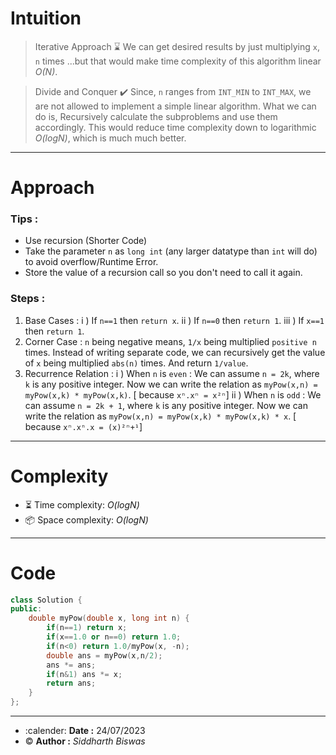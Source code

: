# Intuition
> Iterative Approach ⌛
We can get desired results by just multiplying `x`, `n` times ...but that would make time complexity of this algorithm linear _O(N)_.

> Divide and Conquer ✔️
Since, `n` ranges from `INT_MIN` to `INT_MAX`, we are not allowed to implement a simple linear algorithm. What we can do is, Recursively calculate the subproblems and use them accordingly. This would reduce time complexity down to logarithmic _O(logN)_, which is much much better.

<hr/>

# Approach
### Tips :
- Use recursion (Shorter Code)
- Take the parameter `n` as `long int` (any larger datatype than `int` will do) to avoid overflow/Runtime Error.
- Store the value of a recursion call so you don't need to call it again.
### Steps :
1. Base Cases :
    i ) If `n==1` then `return x`.
    ii ) If `n==0` then `return 1`.
    iii ) If `x==1` then `return 1`.
2. Corner Case :
`n` being negative means, `1/x` being multiplied `positive n` times. Instead of writing separate code, we can recursively get the value of `x` being multiplied `abs(n)` times. And return `1/value`.
3. Recurrence Relation :
i ) When `n` is `even` : We can assume `n = 2k`, where `k` is any positive integer. Now we can write the relation as `myPow(x,n) = myPow(x,k) * myPow(x,k)`. [ because `xⁿ.xⁿ = x²ⁿ`]
ii ) When `n` is `odd` : We can assume `n = 2k + 1`, where `k` is any positive integer. Now we can write the relation as `myPow(x,n) = myPow(x,k) * myPow(x,k) * x`. [ because `xⁿ.xⁿ.x = (x)²ⁿ+¹`]

<hr/>

# Complexity
- :hourglass_flowing_sand: Time complexity: _O(logN)_
- :package: Space complexity: _O(logN)_

<hr/>

# Code
```cpp
class Solution {
public:
    double myPow(double x, long int n) {
        if(n==1) return x;
        if(x==1.0 or n==0) return 1.0;
        if(n<0) return 1.0/myPow(x, -n);
        double ans = myPow(x,n/2);
        ans *= ans;
        if(n&1) ans *= x;
        return ans;
    }
};
```
<hr/>

- :calender: **Date :** $24/07/2023$
- :copyright: **Author :** _Siddharth Biswas_  